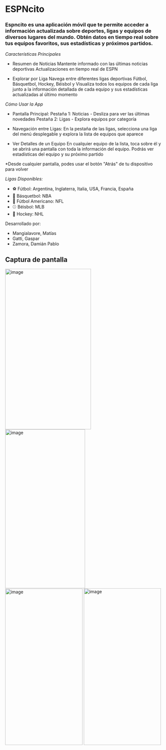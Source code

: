 # ESPNcito 

### Espncito es una aplicación móvil que te permite acceder a información actualizada sobre deportes, ligas y equipos de diversos lugares del mundo. Obtén datos en tiempo real sobre tus equipos favoritos, sus estadísticas y próximos partidos.

*Características Principales*

- Resumen de Noticias
Mantente informado con las últimas noticias deportivas
Actualizaciones en tiempo real de ESPN

- Explorar por Liga
Navega entre diferentes ligas deportivas Fútbol, Básquetbol, Hockey, Béisbol y Visualiza todos los equipos de cada liga junto a la información detallada de cada equipo y sus estadísticas actualizadas al último momento

*Cómo Usar la App*

- Pantalla Principal:
Pestaña 1: Noticias - Desliza para ver las últimas novedades
Pestaña 2: Ligas - Explora equipos por categoría

- Navegación entre Ligas:
En la pestaña de las ligas, selecciona una liga del menú desplegable y explora la lista de equipos que aparece

- Ver Detalles de un Equipo
En cualquier equipo de la lista, toca sobre él y se abrirá una pantalla con toda la información del equipo. Podrás ver estadísticas del equipo y su próximo partido

*Desde cualquier pantalla, podes usar el botón "Atrás" de tu dispositivo para volver

*Ligas Disponibles:*
- ⚽ Fútbol: Argentina, Inglaterra, Italia, USA, Francia, España
- 🏀 Básquetbol: NBA
- 🏈 Fútbol Americano: NFL
- ⚾ Béisbol: MLB
- 🏒 Hockey: NHL

Desarrollado por:
- Mangialavore, Matías
- Gatti, Gaspar
- Zamora, Damián Pablo

## Captura de pantalla

<img width="276" height="516" alt="image" src="https://github.com/user-attachments/assets/c5528258-f272-4259-8fef-d8ed2640a69d" />

<img width="257" height="511" alt="image" src="https://github.com/user-attachments/assets/37b675c3-4432-4412-a2e3-e6bf5e9154b3" />

<img width="249" height="503" alt="image" src="https://github.com/user-attachments/assets/223e8b69-6f7c-4bb0-a748-7c810c0d864c" />

<img width="248" height="504" alt="image" src="https://github.com/user-attachments/assets/dc015b46-e1cc-40e4-8b08-5df167305480" />




